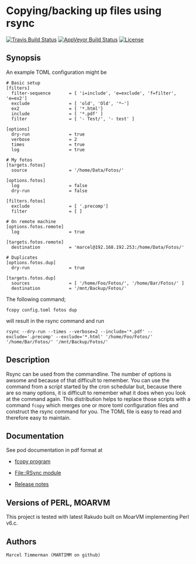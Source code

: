 # Copying/backing up files using rsync

[![Travis Build Status](https://travis-ci.org/MARTIMM/RSync.svg?branch=master)](https://travis-ci.org/MARTIMM/RSync)
[![AppVeyor Build Status](https://ci.appveyor.com/api/projects/status/github/MARTIMM/rsync?branch=master&passingText=Windows%20-%20OK&failingText=Windows%20-%20FAIL&pendingText=Windows%20-%20pending&svg=true)](https://ci.appveyor.com/project/MARTIMM/rsync/branch/master)
[![License](http://martimm.github.io/label/License-label.svg)](http://www.perlfoundation.org/artistic_license_2_0)

## Synopsis

An example TOML configuration might be
```
# Basic setup
[filters]
  filter-sequence       = [ 'i=include', 'e=exclude', 'f=filter', 'e=ex2']
  exclude               = [ 'old', 'Old', '*~']
  ex2                   = [ '*.html']
  include               = [ '*.pdf' ]
  filter                = [ '- Test/', '- test' ]

[options]
  dry-run               = true
  verbose               = 2
  times                 = true
  log                   = true

# My fotos
[targets.fotos]
  source                = '/home/Data/Fotos/'

[options.fotos]
  log                   = false
  dry-run               = false

[filters.fotos]
  exclude               = [ '.precomp']
  filter                = [ ]

# On remote machine
[options.fotos.remote]
  log                   = true

[targets.fotos.remote]
  destination           = 'marcel@192.168.192.253:/home/Data/Fotos/'

# Duplicates
[options.fotos.dup]
  dry-run               = true

[targets.fotos.dup]
  sources               = [ '/home/Foo/Fotos/', '/home/Bar/Fotos/' ]
  destination           = '/mnt/Backup/Fotos/'
```
The following command;
```
fcopy config.toml fotos dup
```
will result in the rsync command and run
```
rsync --dry-run --times --verbose=2 --include='*.pdf' --exclude='.precomp' --exclude='*.html' '/home/Foo/Fotos/' '/home/Bar/Fotos/' '/mnt/Backup/Fotos/'
```

## Description

Rsync can be used from the commandline. The number of options is awsome and because of that difficult to remember. You can use the command from a script started by the cron schedular but, because there are so many options, it is difficult to remember what it does when you look at the command again. This distribution helps to replace those scripts with a command ```fcopy``` which merges one or more toml configuration files and construct the rsync command for you. The TOML file is easy to read and therefore easy to maintain.

## Documentation

See pod documentation in pdf format at

* [fcopy program](https://github.com/MARTIMM/RSync/blob/master/doc/fcopy.pdf)
* [File::RSync module](https://github.com/MARTIMM/RSync/blob/master/doc/RSync.pdf)

* [Release notes](https://github.com/MARTIMM/RSync/blob/master/doc/CHANGES.md)

## Versions of PERL, MOARVM

This project is tested with latest Rakudo built on MoarVM implementing Perl v6.c.

## Authors

```
Marcel Timmerman (MARTIMM on github)
```
